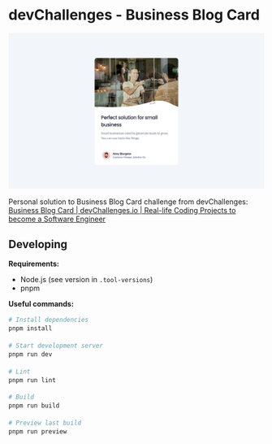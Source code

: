 # devChallenges - Business Blog Card

![Solution screenshot](./docs/screenshots/screenshot.png)

Personal solution to Business Blog Card challenge from devChallenges: [Business Blog Card | devChallenges.io | Real-life Coding Projects to become a Software Engineer](https://devchallenges.io/challenge/business-blog-card)

## Developing

**Requirements:**

-   Node.js (see version in `.tool-versions`)
-   pnpm

**Useful commands:**

```bash
# Install dependencies
pnpm install

# Start development server
pnpm run dev

# Lint
pnpm run lint

# Build
pnpm run build

# Preview last build
pnpm run preview
```

